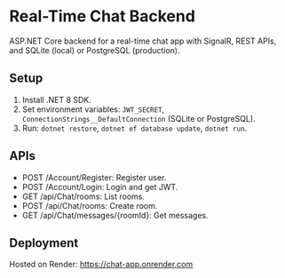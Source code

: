 # Real-Time Chat Backend

ASP.NET Core backend for a real-time chat app with SignalR, REST APIs, and SQLite (local) or PostgreSQL (production).

## Setup
1. Install .NET 8 SDK.
2. Set environment variables: `JWT_SECRET`, `ConnectionStrings__DefaultConnection` (SQLite or PostgreSQL).
3. Run: `dotnet restore`, `dotnet ef database update`, `dotnet run`.

## APIs
- POST /Account/Register: Register user.
- POST /Account/Login: Login and get JWT.
- GET /api/Chat/rooms: List rooms.
- POST /api/Chat/rooms: Create room.
- GET /api/Chat/messages/{roomId}: Get messages.

## Deployment
Hosted on Render: https://chat-app.onrender.com